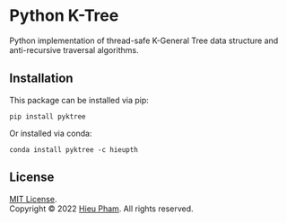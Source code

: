# Python K-Tree
Python implementation of thread-safe K-General Tree data structure and anti-recursive traversal algorithms.
## Installation
This package can be installed via pip:
```
pip install pyktree
```
Or installed via conda:
```
conda install pyktree -c hieupth
```
## License
[MIT License](https://github.com/hieupth/pyktree/main/LICENSE). <br>
Copyright &copy; 2022 [Hieu Pham](https://github.com/hieupth). All rights reserved.